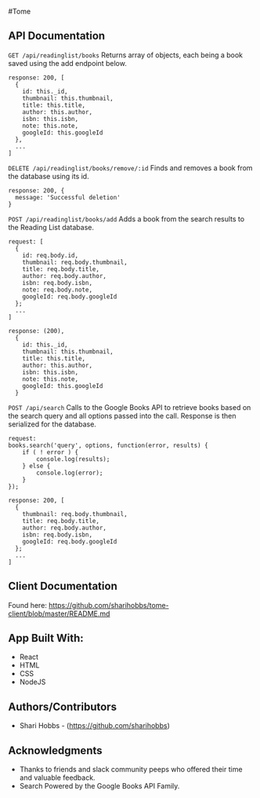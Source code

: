 #Tome 

## API Documentation
`GET /api/readinglist/books`
Returns array of objects, each being a book saved using the add endpoint below.
```
response: 200, [
  {
    id: this._id,
    thumbnail: this.thumbnail,
    title: this.title,
    author: this.author,
    isbn: this.isbn,
    note: this.note,
    googleId: this.googleId
  },
  ...
]
```

`DELETE /api/readinglist/books/remove/:id`
Finds and removes a book from the database using its id.
```
response: 200, {
  message: 'Successful deletion'
}
```

`POST /api/readinglist/books/add`
Adds a book from the search results to the Reading List database.

```
request: [
  {
    id: req.body.id,
    thumbnail: req.body.thumbnail,
    title: req.body.title,
    author: req.body.author,
    isbn: req.body.isbn,
    note: req.body.note,
    googleId: req.body.googleId
  };
  ...
]

response: (200),
  {
    id: this._id,
    thumbnail: this.thumbnail,
    title: this.title,
    author: this.author,
    isbn: this.isbn,
    note: this.note,
    googleId: this.googleId
  }
```

`POST /api/search`
Calls to the Google Books API to retrieve books based on the search query and all options passed into the call. Response is then serialized for the database.
```
request:
books.search('query', options, function(error, results) {
    if ( ! error ) {
        console.log(results);
    } else {
        console.log(error);
    }
});

response: 200, [
  {
    thumbnail: req.body.thumbnail,
    title: req.body.title,
    author: req.body.author,
    isbn: req.body.isbn,
    googleId: req.body.googleId
  };
  ...
]
```
## Client Documentation 
Found here: https://github.com/sharihobbs/tome-client/blob/master/README.md

## App Built With:
* React
* HTML
* CSS
* NodeJS

## Authors/Contributors

* Shari Hobbs - (https://github.com/sharihobbs)

## Acknowledgments

* Thanks to friends and slack community peeps who offered their time and valuable feedback. 
* Search Powered by the Google Books API Family.
